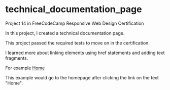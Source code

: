 # technical_documentation_page

Project 14 in FreeCodeCamp Responsive Web Design Certification

In this project, I created a technical documentation page.

This project passed the required tests to move on in the certification.

I learned more about linking elements using href statements and adding text fragments.

For example <a class="menu_link" href="#home">Home</a>

This example would go to the homepage after clicking the link on the text "Home".